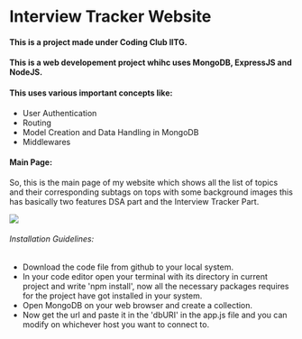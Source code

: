 ﻿# Interview Tracker Website
#### This is a project made under Coding Club IITG.
#### This is a web developement project whihc uses MongoDB, ExpressJS and NodeJS.
#### This uses various important concepts like:
 * User Authentication
 * Routing
 * Model Creation and Data Handling in MongoDB
 * Middlewares
 
 #### **Main Page:**
So, this is the main page of my website which shows all the list of topics and their corresponding subtags on tops with some background images this has basically two features DSA part and the Interview Tracker Part.

![](Screenshot/Main.png)


###### Installation Guidelines:
* Download the code file from github to your local system.
* In your code editor open your terminal with its directory in current project and write 'npm install', now all the necessary packages requires for the project have got installed in your system. 
* Open MongoDB on your web browser and create a collection.
* Now get the url and paste it in the 'dbURI' in the app.js file and you can modify on whichever host you want to connect to.
